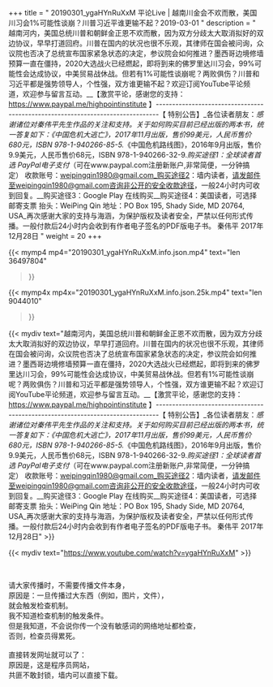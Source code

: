 +++
title = " 20190301_ygaHYnRuXxM 平论Live |  越南川金会不欢而散，美国川习会1%可能性谈崩？川普习近平谁更输不起？2019-03-01 "
description = " 越南河内，美国总统川普和朝鲜金正恩不欢而散，因为双方分歧太大取消拟好的双边协议，早早打道回府。川普在国内的状况也很不乐观，其律师在国会被问询，众议院也否决了总统宣布国家紧急状态的决定，参议院会如何推进？墨西哥边境修墙预算一直在僵持，2020大选战火已经燃起，即将到来的佛罗里达川习会，99%可能性会达成协议，中美贸易战休战。但若有1%可能性谈崩呢？两败俱伤？川普和习近平都是强势领导人，个性强，双方谁更输不起？欢迎订阅YouTube平论频道，欢迎参与留言互动。__【激赏平论，感谢您的支持：https://www.paypal.me/highpointinstitute 】_-------------------------------------------------------------------------------_【 特别公告】_各位读者朋友：_感谢诸位对秦伟平先生作品的关注和支持。_关于如何购买目前已经出版的两本书，统一答复如下：_《中国危机大逃亡》，2017年11月出版，售价99美元，人民币售价680元，ISBN 978-1-940266-85-5._《中国危机路线图》，2016年9月出版，售价9.9美元，人民币售价68元，ISBN 978-1-940266-32-9._购买途径1：全球读者首选 PayPal电子支付_（可在www.paypal.com注册新账户,非常简便，一分钟搞定）     收款账号：weipingqin1980@gmail.com_购买途径2：墙内读者，请发邮件至weipingqin1980@gmail.com咨询非公开的安全收款途径，一般24小时内可收到回复。__购买途径3：Google Play 在线购买__购买途径4：美国读者，可选择邮寄支票     抬头：WeiPing Qin     地址：PO Box 195, Shady Side, MD 20764, USA_再次感谢大家的支持与海涵，为保护版权及读者安全，严禁以任何形式传播。一般付款后24小时内会收到有作者电子签名的PDF版电子书。     秦伟平     2017年12月28日 "
weight = 20
+++

{{< mymp4 mp4="20190301_ygaHYnRuXxM.info.json.mp4" 
text="len 36497804"
>}}

{{< mymp4x  mp4x="20190301_ygaHYnRuXxM.info.json.25k.mp4"
text="len 9044010"
>}}


{{< mydiv text="越南河内，美国总统川普和朝鲜金正恩不欢而散，因为双方分歧太大取消拟好的双边协议，早早打道回府。川普在国内的状况也很不乐观，其律师在国会被问询，众议院也否决了总统宣布国家紧急状态的决定，参议院会如何推进？墨西哥边境修墙预算一直在僵持，2020大选战火已经燃起，即将到来的佛罗里达川习会，99%可能性会达成协议，中美贸易战休战。但若有1%可能性谈崩呢？两败俱伤？川普和习近平都是强势领导人，个性强，双方谁更输不起？欢迎订阅YouTube平论频道，欢迎参与留言互动。__【激赏平论，感谢您的支持：https://www.paypal.me/highpointinstitute 】_-------------------------------------------------------------------------------_【 特别公告】_各位读者朋友：_感谢诸位对秦伟平先生作品的关注和支持。_关于如何购买目前已经出版的两本书，统一答复如下：_《中国危机大逃亡》，2017年11月出版，售价99美元，人民币售价680元，ISBN 978-1-940266-85-5._《中国危机路线图》，2016年9月出版，售价9.9美元，人民币售价68元，ISBN 978-1-940266-32-9._购买途径1：全球读者首选 PayPal电子支付_（可在www.paypal.com注册新账户,非常简便，一分钟搞定）     收款账号：weipingqin1980@gmail.com_购买途径2：墙内读者，请发邮件至weipingqin1980@gmail.com咨询非公开的安全收款途径，一般24小时内可收到回复。__购买途径3：Google Play 在线购买__购买途径4：美国读者，可选择邮寄支票     抬头：WeiPing Qin     地址：PO Box 195, Shady Side, MD 20764, USA_再次感谢大家的支持与海涵，为保护版权及读者安全，严禁以任何形式传播。一般付款后24小时内会收到有作者电子签名的PDF版电子书。     秦伟平     2017年12月28日" >}}
<br>

{{< mydiv text="https://www.youtube.com/watch?v=ygaHYnRuXxM" >}}


<br>

请大家传播时，不需要传播文件本身，<br>
原因是：一旦传播过大东西（例如，图片，文件），<br>
就会触发检查机制。<br>
我不知道检查机制的触发条件。<br>
但是我知道，不会说你传一个没有敏感词的网络地址都检查，<br>
否则，检查员得累死。<br><br>
直接转发网址就可以了：<br>
原因是，这是程序员网站，<br>
共匪不敢封锁，墙内可以直接下载。


